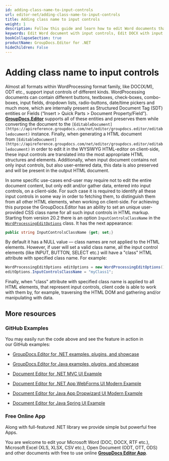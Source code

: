 ```yaml
---
id: adding-class-name-to-input-controls
url: editor-net/adding-class-name-to-input-controls
title: Adding class name to input controls
weight: 1
description: Follow this guide and learn how to edit Word documents that contain input controls like buttons, textboxes, check-boxes, combo-boxes, input fields, dropdown lists, radio-buttons, date/time pickers etc. using GroupDocs.Editor for .NET API features.
keywords: Edit Word document with input controls, Edit DOCX with input fields and text boxes
bookCollapseSection: true
productName: GroupDocs.Editor for .NET
hideChildren: False
---
```


# Adding class name to input controls

Almost all formats within WordProcessing format family, like DOC(X/M), ODT etc., support input controls of different kinds. WordProcessing documents can contain different buttons, textboxes, check-boxes, combo-boxes, input fields, dropdown lists, radio-buttons, date/time pickers and much more, which are internally present as Structured Document Tag (SDT) entities or Fields (“Insert > Quick Parts > Document Property/Field”). **[GroupDocs.Editor](https://products.groupdocs.com/editor/net)** supports all of these entities and preserves them while converting the document to the `[EditableDocument](https://apireference.groupdocs.com/net/editor/groupdocs.editor/editabledocument)` instance. Finally, when generating a HTML document from `[EditableDocument](https://apireference.groupdocs.com/net/editor/groupdocs.editor/editabledocument)` in order to edit it in the WYSIWYG HTML-editor on client-side, these input controls are translated into the most appropriate HTML structures and elements. Additionally, when input document contains not only input controls, but also user-entered data, this data is also preserved and will be present in the output HTML document.

In some specific use-cases end-user may require not to edit the entire document content, but only edit and/or gather data, entered into input controls, on a client-side. For such case it is required to identify all these input controls in some way in order to fetching them, to distinguish them from all other HTML elements, when working on client-side. For achieving this purpose the GroupDocs.Editor has an ability to set an unique user-provided CSS class name for all such input controls in HTML markup. Starting from version 20.2 there is an option `InputControlsClassName` in the [`WordProcessingEditOptions`](https://apireference.groupdocs.com/net/editor/groupdocs.editor.options/wordprocessingeditoptions) class. It has the next appearance:

```csharp
public string InputControlsClassName {get; set;}
```

By default it has a NULL value — class names are not applied to the HTML elements. However, if user will set a valid class name, all the input control elements (like INPUT, BUTTON, SELECT etc.) will have a "class" HTML attribute with specified class name. For example:

```csharp
WordProcessingEditOptions editOptions = new WordProcessingEditOptions();
editOptions.InputControlsClassName = "myClass1";
```

Finally, when "class" attribute with specified class name is applied to all HTML elements, that represent input controls, client code is able to work with them by, for example, traversing the HTML DOM and gathering and/or manipulating with data.

## More resources

### GitHub Examples

You may easily run the code above and see the feature in action in our GitHub examples:

*   [GroupDocs.Editor for .NET examples, plugins, and showcase](https://github.com/groupdocs-editor/GroupDocs.Editor-for-.NET)
    
*   [GroupDocs.Editor for Java examples, plugins, and showcase](https://github.com/groupdocs-editor/GroupDocs.Editor-for-Java)
    
*   [Document Editor for .NET MVC UI Example](https://github.com/groupdocs-editor/GroupDocs.Editor-for-.NET-MVC) 
    
*   [Document Editor for .NET App WebForms UI Modern Example](https://github.com/groupdocs-editor/GroupDocs.Editor-for-.NET-WebForms)
    
*   [Document Editor for Java App Dropwizard UI Modern Example](https://github.com/groupdocs-editor/GroupDocs.Editor-for-Java-Dropwizard)
    
*   [Document Editor for Java Spring UI Example](https://github.com/groupdocs-editor/GroupDocs.Editor-for-Java-Spring)
    

### Free Online App

Along with full-featured .NET library we provide simple but powerful free Apps.

You are welcome to edit your Microsoft Word (DOC, DOCX, RTF etc.), Microsoft Excel (XLS, XLSX, CSV etc.), Open Document (ODT, OTT, ODS) and other documents with free to use online **[GroupDocs Editor App](https://products.groupdocs.app/editor)**.
